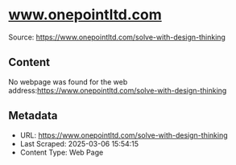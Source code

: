 # www.onepointltd.com

Source: https://www.onepointltd.com/solve-with-design-thinking

## Content

No webpage was found for the web address:https://www.onepointltd.com/solve-with-design-thinking

## Metadata

- URL: https://www.onepointltd.com/solve-with-design-thinking
- Last Scraped: 2025-03-06 15:54:15
- Content Type: Web Page
